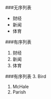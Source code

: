 ###无序列表
 * 财经
 * 新闻
 * 体育
 
###有序列表
 1. 财经
 2. 新闻
 3. 体育
 
 
###有序列表
 3. Bird
 1. McHale
 8. Parish
